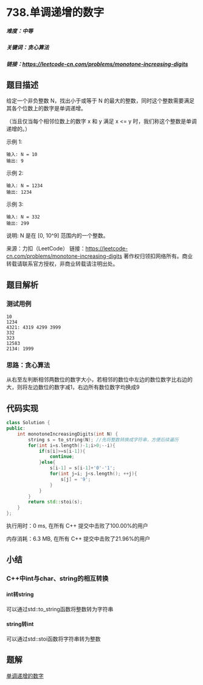 # 738.单调递增的数字

##### 难度：中等

##### 关键词：贪心算法

##### 链接：https://leetcode-cn.com/problems/monotone-increasing-digits

## 题目描述

给定一个非负整数 N，找出小于或等于 N 的最大的整数，同时这个整数需要满足其各个位数上的数字是单调递增。

（当且仅当每个相邻位数上的数字 x 和 y 满足 x <= y 时，我们称这个整数是单调递增的。）

示例 1:

```
输入: N = 10
输出: 9
```

示例 2:

```
输入: N = 1234
输出: 1234
```

示例 3:

```
输入: N = 332
输出: 299
```

说明: N 是在 [0, 10^9] 范围内的一个整数。

来源：力扣（LeetCode）
链接：https://leetcode-cn.com/problems/monotone-increasing-digits
著作权归领扣网络所有。商业转载请联系官方授权，非商业转载请注明出处。

## 题目解析

### 测试用例

```
10
1234
4321: 4319 4299 3999
332
323
12583
2134: 1999
```

### 思路：贪心算法

从右至左判断相邻两数位的数字大小，若相邻的数位中左边的数位数字比右边的大，则将左边数位的数字减1，右边所有数位数字均换成9

## 代码实现

```c++
class Solution {
public:
    int monotoneIncreasingDigits(int N) {
        string s = to_string(N); //先将整数转换成字符串，方便后续遍历
        for(int i=s.length()-1;i>0;--i){
            if(s[i]>=s[i-1]){
                continue;
            }else{
                s[i-1] = s[i-1]+'0'-'1';
                for(int j=i; j<s.length(); ++j){
                    s[j] = '9';
                }
            }
        }
        return std::stoi(s);
    }
};
```

执行用时：0 ms, 在所有 C++ 提交中击败了100.00%的用户

内存消耗：6.3 MB, 在所有 C++ 提交中击败了21.96%的用户

## 小结

### C++中int与char、string的相互转换

#### int转string

可以通过std::to_string函数将整数转为字符串

#### string转int

可以通过std::stoi函数将字符串转为整数

## 题解

[单调递增的数字](https://leetcode-cn.com/problems/monotone-increasing-digits/solution/dan-diao-di-zeng-de-shu-zi-by-leetcode-s-5908/)



